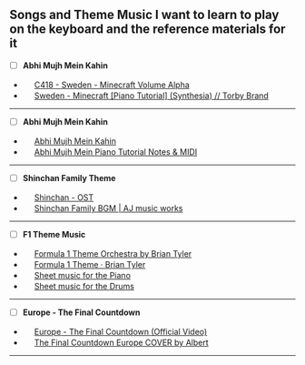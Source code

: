 ## Songs and Theme Music I want to learn to play on the keyboard and the reference materials for it

- [ ] **Abhi Mujh Mein Kahin**
 * <img src="https://www.youtube.com/s/desktop/e9a67dcd/img/favicon.ico" width = 16px> [C418 - Sweden - Minecraft Volume Alpha](https://www.youtube.com/watch?v=aBkTkxKDduc)
 * <img src="https://www.youtube.com/s/desktop/e9a67dcd/img/favicon.ico" width = 16px> [Sweden - Minecraft [Piano Tutorial] (Synthesia) // Torby Brand](https://www.youtube.com/watch?v=7jFJbp8rYDA)
---

- [ ] **Abhi Mujh Mein Kahin**
 * <img src="https://www.youtube.com/s/desktop/e9a67dcd/img/favicon.ico" width = 16px> [Abhi Mujh Mein Kahin](https://www.youtube.com/watch?v=oWKgpB2zpgw)
 * <img src="https://www.youtube.com/s/desktop/e9a67dcd/img/favicon.ico" width = 16px> [Abhi Mujh Mein Piano Tutorial Notes & MIDI](https://www.youtube.com/watch?v=bj0ofLaqzvM)
---

- [ ] **Shinchan Family Theme**
 * <img src="https://www.youtube.com/s/desktop/e9a67dcd/img/favicon.ico" width = 16px> [Shinchan - OST](https://www.youtube.com/watch?v=btsBKN15Ag4)
 * <img src="https://www.youtube.com/s/desktop/e9a67dcd/img/favicon.ico" width = 16px> [Shinchan Family BGM | AJ music works](https://www.youtube.com/watch?v=4iNIgmZCg5c)
---


- [ ] **F1 Theme Music**
 * <img src="https://www.youtube.com/s/desktop/e9a67dcd/img/favicon.ico" width = 16px> [Formula 1 Theme Orchestra by Brian Tyler](https://www.youtube.com/watch?v=8AYy-BcjRXg)
 * <img src="https://www.youtube.com/s/desktop/e9a67dcd/img/favicon.ico" width = 16px> [Formula 1 Theme · Brian Tyler](https://www.youtube.com/watch?v=_QmiNC9d788)
 * <img src="https://musescore.com/static/public/img/product_icons/musescore/favicon_ver1628865310.svg" width = 16px> [Sheet music for the Piano](https://musescore.com/user/2380216/scores/5253665)
 * <img src="https://musescore.com/static/public/img/product_icons/musescore/favicon_ver1628865310.svg" width = 16px> [Sheet music for the Drums](https://musescore.com/frits_renting/brian-tyler-formula-1-drum-sheet-music)
---

- [ ] **Europe - The Final Countdown**
 * <img src="https://www.youtube.com/s/desktop/e9a67dcd/img/favicon.ico" width = 16px> [Europe - The Final Countdown (Official Video)](https://www.youtube.com/watch?v=9jK-NcRmVcw)
 * <img src="https://www.youtube.com/s/desktop/e9a67dcd/img/favicon.ico" width = 16px> [The Final Countdown Europe COVER by Albert](https://www.youtube.com/watch?v=wick_9amu9Q)
---
